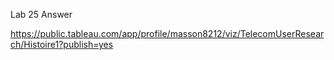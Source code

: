 Lab 25 Answer

https://public.tableau.com/app/profile/masson8212/viz/TelecomUserResearch/Histoire1?publish=yes
